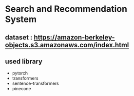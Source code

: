# Search and Recommendation System

## dataset : https://amazon-berkeley-objects.s3.amazonaws.com/index.html

## used library

- pytorch
- transformers
- sentence-transformers
- pinecone
